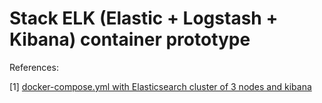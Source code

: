# Stack ELK (Elastic + Logstash + Kibana) container prototype

References:

[1] [docker-compose.yml with Elasticsearch cluster of 3 nodes and kibana](https://github.com/elastic/elasticsearch/blob/8.11/docs/reference/setup/install/docker/docker-compose.yml)
